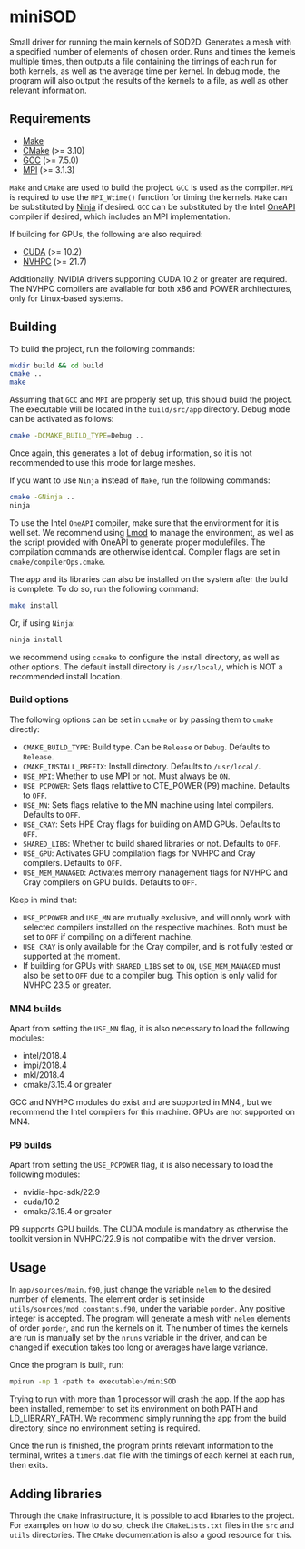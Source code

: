 # miniSOD

Small driver for running the main kernels of SOD2D. Generates a mesh with a specified number of elements of chosen order. Runs and times the kernels multiple times, then outputs a file containing the timings of each run for both kernels, as well as the average time per kernel. In debug mode, the program will also output the results of the kernels to a file, as well as other relevant information.

## Requirements

* [Make](https://www.gnu.org/software/make/)
* [CMake](https://cmake.org/) (>= 3.10)
* [GCC](https://gcc.gnu.org/) (>= 7.5.0)
* [MPI](https://www.open-mpi.org/) (>= 3.1.3)

`Make` and `CMake` are used to build the project. `GCC` is used as the compiler. `MPI` is required to use the `MPI_Wtime()` function for timing the kernels. `Make` can be substituted by [Ninja](https://ninja-build.org/) if desired. `GCC` can be substituted by the Intel [OneAPI](https://software.intel.com/content/www/us/en/develop/tools/oneapi.html) compiler if desired, which includes an MPI implementation.

If building for GPUs, the following are also required:

* [CUDA](https://developer.nvidia.com/cuda-zone) (>= 10.2)
* [NVHPC](https://developer.nvidia.com/hpc-sdk) (>= 21.7)

Additionally, NVIDIA drivers supporting CUDA 10.2 or greater are required. The NVHPC compilers are available for both x86 and POWER architectures, only for Linux-based systems.

## Building

To build the project, run the following commands:

```bash
mkdir build && cd build
cmake ..
make
```

Assuming that `GCC` and `MPI` are properly set up, this should build the project. The executable will be located in the `build/src/app` directory. Debug mode can be activated as follows:

```bash
cmake -DCMAKE_BUILD_TYPE=Debug ..
```

Once again, this generates a lot of debug information, so it is not recommended to use this mode for large meshes.

If you want to use `Ninja` instead of `Make`, run the following commands:

```bash
cmake -GNinja ..
ninja
```

To use the Intel `OneAPI` compiler, make sure that the environment for it is well set. We recommend using [Lmod](https://lmod.readthedocs.io/en/latest/) to manage the environment, as well as the script provided with OneAPI to generate proper modulefiles. The compilation commands are otherwise identical. Compiler flags are set in `cmake/compilerOps.cmake`.

The app and its libraries can also be installed on the system after the build is complete. To do so, run the following command:

```bash
make install
```

Or, if using `Ninja`:

```bash
ninja install
```

we recommend using `ccmake` to configure the install directory, as well as other options. The default install directory is `/usr/local/`, which is NOT a recommended install location.

### Build options

The following options can be set in `ccmake` or by passing them to `cmake` directly:

* `CMAKE_BUILD_TYPE`: Build type. Can be `Release` or `Debug`. Defaults to `Release`.
* `CMAKE_INSTALL_PREFIX`: Install directory. Defaults to `/usr/local/`.
* `USE_MPI`: Whether to use MPI or not. Must always be `ON`.
* `USE_PCPOWER`: Sets flags relattive to CTE_POWER (P9) machine. Defaults to `OFF`.
* `USE_MN`: Sets flags relative to the MN machine using Intel compilers. Defaults to `OFF`.
* `USE_CRAY`: Sets HPE Cray flags for building on AMD GPUs. Defaults to `OFF`.
* `SHARED_LIBS`: Whether to build shared libraries or not. Defaults to `OFF`.
* `USE_GPU`: Activates GPU compilation flags for NVHPC and Cray compilers. Defaults to `OFF`.
* `USE_MEM_MANAGED`: Activates memory management flags for NVHPC and Cray compilers on GPU builds. Defaults to `OFF`.

Keep in mind that:

* `USE_PCPOWER` and `USE_MN` are mutually exclusive, and will onnly work with selected compilers installed on the respective machines. Both must be set to `OFF` if compiling on a different machine.
* `USE_CRAY` is only available for the Cray compiler, and is not fully tested or supported at the moment.
* If building for GPUs with `SHARED_LIBS` set to `ON`, `USE_MEM_MANAGED` must also be set to `OFF` due to a compiler bug. This option is only valid for NVHPC 23.5 or greater.

### MN4 builds

Apart from setting the `USE_MN` flag, it is also necessary to load the following modules:

* intel/2018.4
* impi/2018.4
* mkl/2018.4
* cmake/3.15.4 or greater

GCC and NVHPC modules do exist and are supported in MN4,, but we recommend the Intel compilers for this machine. GPUs are not supported on MN4.

### P9 builds

Apart from setting the `USE_PCPOWER` flag, it is also necessary to load the following modules:

* nvidia-hpc-sdk/22.9
* cuda/10.2
* cmake/3.15.4 or greater

P9 supports GPU builds. The CUDA module is mandatory as otherwise the toolkit version in NVHPC/22.9 is not compatible with the driver version.

## Usage

In `app/sources/main.f90`, just change the variable `nelem` to the desired number of elements. The element order is set inside `utils/sources/mod_constants.f90`, under the variable `porder`. Any positive integer is accepted. The program will generate a mesh with `nelem` elements of order `porder`, and run the kernels on it. The number of times the kernels are run is manually set by the `nruns` variable in the driver, and can be changed if execution takes too long or averages have large variance.

Once the program is built, run:

```bash
mpirun -np 1 <path to executable>/miniSOD
```

Trying to run with more than 1 processor will crash the app. If the app has been installed, remember to set its environment on both PATH and LD_LIBRARY_PATH. We recommend simply running the app from the build directory, since no environment setting is required.

Once the run is finished, the program prints relevant information to the terminal, writes a `timers.dat` file with the timings of each kernel at each run, then exits.

## Adding libraries

Through the `CMake` infrastructure, it is possible to add libraries to the project. For examples on how to do so, check the `CMakeLists.txt` files in the `src` and `utils` directories. The `CMake` documentation is also a good resource for this.